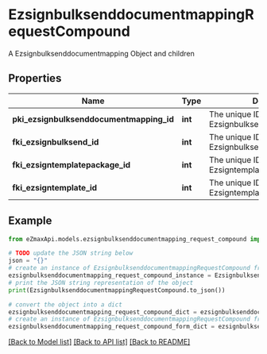 # EzsignbulksenddocumentmappingRequestCompound

A Ezsignbulksenddocumentmapping Object and children

## Properties

Name | Type | Description | Notes
------------ | ------------- | ------------- | -------------
**pki_ezsignbulksenddocumentmapping_id** | **int** | The unique ID of the Ezsignbulksenddocumentmapping. | [optional] 
**fki_ezsignbulksend_id** | **int** | The unique ID of the Ezsignbulksend | 
**fki_ezsigntemplatepackage_id** | **int** | The unique ID of the Ezsigntemplatepackage | [optional] 
**fki_ezsigntemplate_id** | **int** | The unique ID of the Ezsigntemplate | [optional] 

## Example

```python
from eZmaxApi.models.ezsignbulksenddocumentmapping_request_compound import EzsignbulksenddocumentmappingRequestCompound

# TODO update the JSON string below
json = "{}"
# create an instance of EzsignbulksenddocumentmappingRequestCompound from a JSON string
ezsignbulksenddocumentmapping_request_compound_instance = EzsignbulksenddocumentmappingRequestCompound.from_json(json)
# print the JSON string representation of the object
print(EzsignbulksenddocumentmappingRequestCompound.to_json())

# convert the object into a dict
ezsignbulksenddocumentmapping_request_compound_dict = ezsignbulksenddocumentmapping_request_compound_instance.to_dict()
# create an instance of EzsignbulksenddocumentmappingRequestCompound from a dict
ezsignbulksenddocumentmapping_request_compound_form_dict = ezsignbulksenddocumentmapping_request_compound.from_dict(ezsignbulksenddocumentmapping_request_compound_dict)
```
[[Back to Model list]](../README.md#documentation-for-models) [[Back to API list]](../README.md#documentation-for-api-endpoints) [[Back to README]](../README.md)



